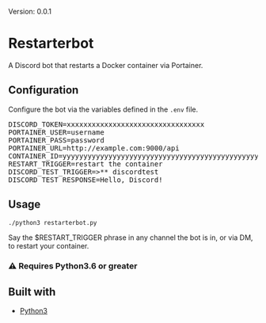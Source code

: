 Version: 0.0.1

# Restarterbot

A Discord bot that restarts a Docker container via Portainer.

## Configuration

Configure the bot via the variables defined in the `.env` file.

<pre>
DISCORD_TOKEN=xxxxxxxxxxxxxxxxxxxxxxxxxxxxxxxxx
PORTAINER_USER=username
PORTAINER_PASS=password
PORTAINER_URL=http://example.com:9000/api
CONTAINER_ID=yyyyyyyyyyyyyyyyyyyyyyyyyyyyyyyyyyyyyyyyyyyyyyyyyyyyyyyyyyyyyyyy
RESTART_TRIGGER=restart the container
DISCORD_TEST_TRIGGER=>** discordtest
DISCORD_TEST_RESPONSE=Hello, Discord!
</pre>

## Usage

`./python3 restarterbot.py`

Say the $RESTART_TRIGGER phrase in any channel the bot is in, or via DM, to restart your container.

### :warning: Requires Python3.6 or greater

## Built with

- [Python3](https://docs.python.org/3/)
